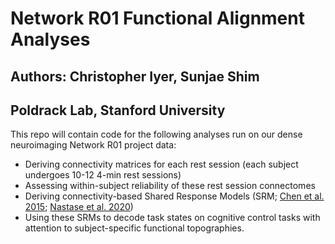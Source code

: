 # Network R01 Functional Alignment Analyses
## Authors: Christopher Iyer, Sunjae Shim
## Poldrack Lab, Stanford University

This repo will contain code for the following analyses run on our dense neuroimaging Network R01 project data:
- Deriving connectivity matrices for each rest session (each subject undergoes 10-12 4-min rest sessions)
- Assessing within-subject reliability of these rest session connectomes
- Deriving connectivity-based Shared Response Models (SRM; [Chen et al. 2015](https://proceedings.neurips.cc/paper_files/paper/2015/file/b3967a0e938dc2a6340e258630febd5a-Paper.pdf); [Nastase et al. 2020](https://www.sciencedirect.com/science/article/pii/S1053811920303517?via%3Dihub#bib92))
- Using these SRMs to decode task states on cognitive control tasks with attention to subject-specific functional topographies.
